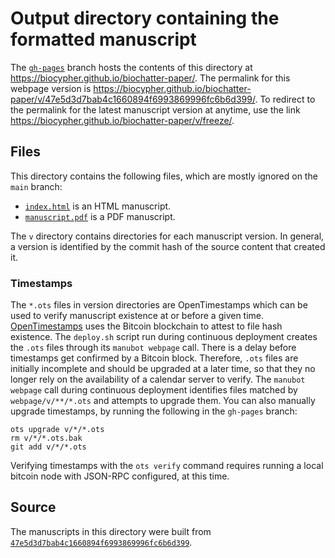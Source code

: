 # Output directory containing the formatted manuscript

The [`gh-pages`](https://github.com/biocypher/biochatter-paper/tree/gh-pages) branch hosts the contents of this directory at <https://biocypher.github.io/biochatter-paper/>.
The permalink for this webpage version is <https://biocypher.github.io/biochatter-paper/v/47e5d3d7bab4c1660894f6993869996fc6b6d399/>.
To redirect to the permalink for the latest manuscript version at anytime, use the link <https://biocypher.github.io/biochatter-paper/v/freeze/>.

## Files

This directory contains the following files, which are mostly ignored on the `main` branch:

+ [`index.html`](index.html) is an HTML manuscript.
+ [`manuscript.pdf`](manuscript.pdf) is a PDF manuscript.

The `v` directory contains directories for each manuscript version.
In general, a version is identified by the commit hash of the source content that created it.

### Timestamps

The `*.ots` files in version directories are OpenTimestamps which can be used to verify manuscript existence at or before a given time.
[OpenTimestamps](https://opentimestamps.org/) uses the Bitcoin blockchain to attest to file hash existence.
The `deploy.sh` script run during continuous deployment creates the `.ots` files through its `manubot webpage` call.
There is a delay before timestamps get confirmed by a Bitcoin block.
Therefore, `.ots` files are initially incomplete and should be upgraded at a later time, so that they no longer rely on the availability of a calendar server to verify.
The `manubot webpage` call during continuous deployment identifies files matched by `webpage/v/**/*.ots` and attempts to upgrade them.
You can also manually upgrade timestamps, by running the following in the `gh-pages` branch:

```shell
ots upgrade v/*/*.ots
rm v/*/*.ots.bak
git add v/*/*.ots
```

Verifying timestamps with the `ots verify` command requires running a local bitcoin node with JSON-RPC configured, at this time.

## Source

The manuscripts in this directory were built from
[`47e5d3d7bab4c1660894f6993869996fc6b6d399`](https://github.com/biocypher/biochatter-paper/commit/47e5d3d7bab4c1660894f6993869996fc6b6d399).

